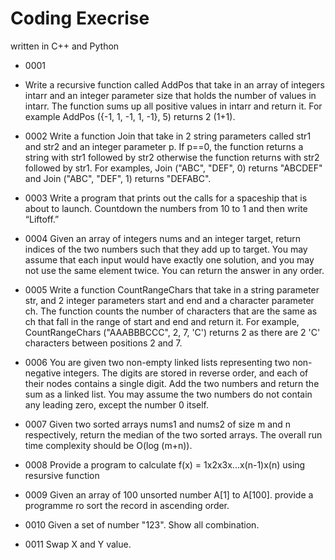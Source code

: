 # Coding Execrise
written in C++ and Python

- 0001
- Write a recursive function called AddPos that take in an array of integers intarr and an integer parameter size that holds the number of values in intarr. The function sums up all positive values in intarr and return it. For example AddPos ({-1, 1, -1, 1, -1}, 5) returns 2 (1+1).

- 0002
Write a function Join that take in 2 string parameters called str1 and str2 and an integer parameter p. If p==0, the function returns a string with str1 followed by str2 otherwise the function returns with str2 followed by str1. For examples, 
Join ("ABC", "DEF", 0) returns "ABCDEF" and Join ("ABC", "DEF", 1) returns "DEFABC".

- 0003 
Write a program that prints out the calls for a spaceship that is about to launch. Countdown the numbers from 10 to 1 and then write “Liftoff.”

- 0004
Given an array of integers nums and an integer target, return indices of the two numbers such that they add up to target. You may assume that each input would have exactly one solution, and you may not use the same element twice. You can return the answer in any order.

- 0005 
Write a function CountRangeChars that take in a string parameter str, and 2
integer parameters start and end and a character parameter ch. The function counts the number of characters that are the same as ch that fall in the range of start and end and return it. For example, CountRangeChars ("AAABBBCCC", 2, 7, 'C') returns 2 as there are 2 'C' characters between positions 2 and 7.

- 0006
You are given two non-empty linked lists representing two non-negative integers. The digits are stored in reverse order, and each of their nodes contains a single digit. Add the two numbers and return the sum as a linked list.  You may assume the two numbers do not contain any leading zero, except the number 0 itself.

- 0007
 Given two sorted arrays nums1 and nums2 of size m and n respectively, return the median of the two sorted arrays. 
 The overall run time complexity should be O(log (m+n)).

- 0008
Provide a program to calculate f(x) = 1x2x3x...x(n-1)x(n) using resursive function

- 0009
Given an array of 100 unsorted number A[1] to A[100]. provide a programme ro sort the record in ascending order.

- 0010 
Given a set of number "123". Show all combination.

- 0011
Swap X and Y value.
